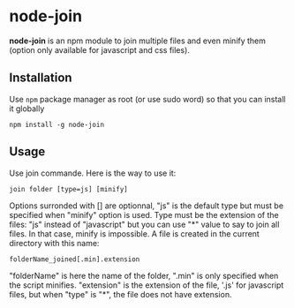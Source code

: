 node-join
==============

**node-join** is an npm module to join multiple files and even minify them (option only available for javascript and css files).

Installation
------------

Use `npm` package manager as root (or use sudo word) so that you can install it globally
	
	npm install -g node-join

Usage
-----

Use join commande. Here is the way to use it:

	join folder [type=js] [minify]

Options surronded with [] are optionnal, "js" is the default type but must be specified when "minify" option is used. Type must be the extension of the files: "js" instead of "javascript" but you can use "*" value to say to join all files. In that case, minify is impossible. A file is created in the current directory with this name:
	
	folderName_joined[.min].extension

"folderName" is here the name of the folder, ".min" is only specified when the script minifies. "extension" is the extension of the file, '.js' for javascript files, but when "type" is "*", the file does not have extension.